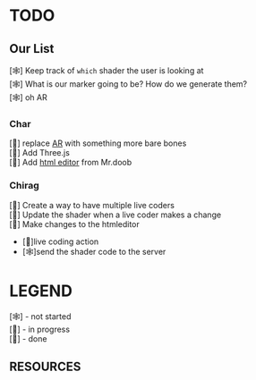 # TODO

## Our List
[🕸] Keep track of `which` shader the user is looking at <br />
[🕸] What is our marker going to be? How do we generate them? <br />
[🕸] oh AR

### Char

[🎃] replace [AR](https://github.com/jeromeetienne/AR.js)  with something more bare bones<br />
[🌝] Add Three.js<br />
[🌝] Add [html editor](https://github.com/mrdoob/htmleditor) from Mr.doob <br />

### Chirag
[🌝] Create a way to have multiple live coders <br />
[🌝] Update the shader when a live coder makes a change <br />
[🎃] Make changes to the htmleditor
  - [🌝]live coding action
  - [🕸]send the shader code to the server



# LEGEND
[🕸] - not started <br />
[🎃] - in progress <br />
[🌝] - done <br />


## RESOURCES